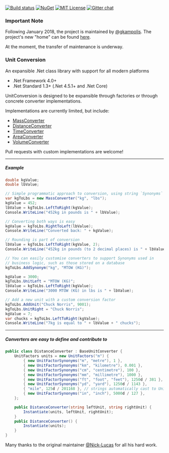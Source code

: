 ﻿[![Build status](https://ci.appveyor.com/api/projects/status/wpwan2vbma0i6ohr?svg=true)](https://ci.appveyor.com/project/gkampolis/unitconversion)
[![NuGet](https://img.shields.io/nuget/v/UnitConversion.svg)](https://www.nuget.org/packages/UnitConversion)
[![MIT License](https://img.shields.io/github/license/gkampolis/UnitConversion.svg)](https://raw.githubusercontent.com/gkampolis/UnitConversion/master/LICENSE.md)
[![Gitter chat](https://img.shields.io/badge/gitter-join%20chat%20%E2%86%92-brightgreen.svg)](https://gitter.im/UnitConversionCSharp)

### Important Note
Following January 2018, the project is maintained by [@gkampolis](https://github.com/gkampolis).
The project's new "home" can be found [here](https://github.com/gkampolis/UnitConversion).

At the moment, the transfer of maintenance is underway.

### Unit Conversion

An expansible .Net class library with support for all modern platforms

* .Net Framework 4.0+
* .Net Standard 1.3+ (.Net 4.5.1+ and .Net Core)

UnitConversion is designed to be expansible through factories or through concrete converter implementations.

Implementations are currently limited, but include:

* [MassConverter](https://github.com/gkampolis/UnitConversion/blob/master/UnitConversion/MassConverter.cs)
* [DistanceConverter](https://github.com/gkampolis/UnitConversion/blob/master/UnitConversion/DistanceConverter.cs)
* [TimeConverter](https://github.com/gkampolis/UnitConversion/blob/master/UnitConversion/TimeConverter.cs)
* [AreaConverter](https://github.com/gkampolis/UnitConversion/blob/master/UnitConversion/AreaConverter.cs)
* [VolumeConverter](https://github.com/gkampolis/UnitConversion/blob/master/UnitConversion/VolumeConverter.cs)

Pull requests with custom implementations are welcome!

***

##### Example

```C#
double kgValue;
double lbValue;

// Simple programmatic approach to conversion, using string `Synonyms`
var kgToLbs = new MassConverter("kg", "lbs");
kgValue = 452;
lbValue = kgToLbs.LeftToRight(kgValue);
Console.WriteLine("452kg in pounds is " + lbValue);

// Converting both ways is easy
kgValue = kgToLbs.RightToLeft(lbValue);
Console.WriteLine("Converted back: " + kgValue);

// Rounding is part of conversion
lbValue = kgToLbs.LeftToRight(kgValue, 2);
Console.WriteLine("452kg in pounds (to 2 decimal places) is " + lbValue);

// You can easily customise converters to support Synonyms used in
// business logic, such as those stored on a database
kgToLbs.AddSynonym("kg", "MTOW (KG)");

kgValue = 3000;
kgToLbs.UnitLeft = "MTOW (KG)";
lbValue = kgToLbs.LeftToRight(kgValue);
Console.WriteLine("3000 MTOW (KG) in lbs is " + lbValue);

// Add a new unit with a custom conversion factor
kgToLbs.AddUnit("Chuck Norris", 9001);
kgToLbs.UnitRight = "Chuck Norris";
kgValue = 7;
var chucks = kgToLbs.LeftToRight(kgValue);
Console.WriteLine("7kg is equal to " + lbValue + " chucks");
```

***

##### Converters are easy to define and contribute to
```C#
public class DistanceConverter : BaseUnitConverter {
    UnitFactors units = new UnitFactors("m") {
        { new UnitFactorSynonyms("m", "metre"), 1 },
        { new UnitFactorSynonyms("km", "kilometre"), 0.001 },
        { new UnitFactorSynonyms("cm", "centimetre"), 100 },
        { new UnitFactorSynonyms("mm", "millimetre"), 1000 },
        { new UnitFactorSynonyms("ft", "foot", "feet"), 1250d / 381 },
        { new UnitFactorSynonyms("yd", "yard"), 1250d / 1143 },
        { "mile", 125d / 201168 }, // strings automatically cast to UnitFactorSynonyms
        { new UnitFactorSynonyms("in", "inch"), 5000d / 127 },
    };

    public DistanceConverter(string leftUnit, string rightUnit) {
        Instantiate(units, leftUnit, rightUnit);
    }
    public DistanceConverter() {
        Instantiate(units);
    }
}
```

Many thanks to the original maintainer [@Nick-Lucas](https://github.com/Nick-Lucas) for all his hard work.